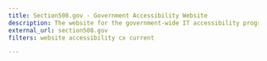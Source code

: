 ```yaml
---
title: Section508.gov - Government Accessibility Website
description: The website for the government-wide IT accessibility program. Get resources and guidance on how to build accessible information technology.
external_url: section508.gov
filters: website accessibility cx current

---
```

